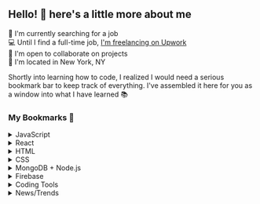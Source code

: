 ## Hello! &#128075; here's a little more about me

&#128188; I'm currently searching for a job   
&#128187; Until I find a full-time job, [I'm freelancing on Upwork](https://www.upwork.com/freelancers/~018f785b41a5272472)  
&#128101; I'm open to collaborate on projects  
&#128509; I'm located in New York, NY  

Shortly into learning how to code, I realized I would need a serious bookmark bar to keep track of everything. I've assembled it here for you as a window into what I have learned &#128218;

### My Bookmarks &#128196;

<details>
<summary>JavaScript</summary>

- [Google JavaScript Style Guide](https://google.github.io/styleguide/jsguide.html)
- [JavaScript String Methods](https://www.w3schools.com/js/js_string_methods.asp)
- [JavaScript Array Methods](https://www.w3schools.com/js/js_array_methods.asp)
- [Regular expressions - JavaScript | MDN](https://developer.mozilla.org/en-US/docs/Web/JavaScript/Guide/Regular_Expressions)
- [Array.prototype.splice()](https://developer.mozilla.org/en-US/docs/Web/JavaScript/Reference/Global_Objects/Array/splice)
- [JavaScript validator](https://codebeautify.org/jsvalidate)

</details>

<details>
<summary>React</summary>

- [Getting Started | Create React App](https://create-react-app.dev/docs/getting-started/)
- [How To Structure React Projects](https://blog.webdevsimplified.com/2022-07/react-folder-structure/)
- [React Docs](https://react.dev/reference/react)
- [React Router](https://reactrouter.com/en/main/start/tutorial)
- [Formik Docs](https://formik.org/docs/overview)
- [React Spring Docs](https://www.react-spring.dev/docs)
- [React | Font Awesome Docs](https://fontawesome.com/v5/docs/web/use-with/react)
- [Reactstrap Docs](https://reactstrap.github.io/?path=/story/home-installation--page)
- [Redux Docs](https://redux.js.org/tutorials/essentials/part-1-overview-concepts)
- [redux-logger](https://www.npmjs.com/package/redux-logger)
- [redux-thunk](https://github.com/reduxjs/redux-thunk)
</details>

<details>
<summary>HTML</summary>

- [HTML DOM Event Object](https://www.w3schools.com/jsref/dom_obj_event.asp)
- [HTML Entities](https://www.w3schools.com/html/html_entities.asp)
- [HTML Emoji Reference](https://www.w3schools.com/charsets/ref_emoji.asp)
- [HTML Accessibility](https://www.w3schools.com/html/html_accessibility.asp)
- [HTML validator](https://validator.w3.org/nu/#textarea)
</details>

<details>
<summary>CSS</summary>

- [CSS Gradient Generator](https://cssgradient.io/)
- [CSS Web Safe Fonts](https://www.w3schools.com/cssref/css_websafe_fonts.php)
- [Font Awesome icons](https://fontawesome.com/icons?d=gallery&m=free)
- [Bootstrap Docs](https://getbootstrap.com/docs/5.0/getting-started/introduction/)
- [Free Icons, Clipart, Photos, and Music](https://icons8.com/)
- [CSS Selectors](https://www.w3schools.com/cssref/css_selectors.php)
- [CSS specificity](https://developer.mozilla.org/en-US/docs/Web/CSS/Specificity)
- [Animista - Animation Library](https://animista.net/play/basic/scale-up)
</details>

<details>
<summary>MongoDB + Node.js</summary>

- [MongoDB Atlas | Login](https://account.mongodb.com/account/login?_ga=2.108026050.139150108.1696391600-873614769.1695124411)
- [MongoDB Node.js driver docs](https://mongodb.github.io/node-mongodb-native/3.4/)
- [Mongoose Docs](https://mongoosejs.com/docs)
- [Express 4.x - API Reference](https://expressjs.com/en/4x/api.html)
</details>

<details>
<summary>Firebase</summary>

- [Firebase console](https://console.firebase.google.com/u/0/)
- [Google Cloud Console](https://console.cloud.google.com/)
- [Firebase Docs](https://firebase.google.com/docs)
- [Firebase Admin SDK Docs](https://googleapis.dev/nodejs/firestore/latest/DocumentReference.html)
- [Import JSON To Cloud Firestore](https://levelup.gitconnected.com/firebase-import-json-to-firestore-ed6a4adc2b57)
</details>

<details>
<summary>Coding Tools</summary>

- [Home | AskCodi](https://app.askcodi.com/home)  
- [Chat GPT](https://chat.openai.com/)  
- [Code Sandbox](https://codesandbox.io/dashboard/recent?workspace=70c2a9ba-139f-456c-958f-96c55a09dcfa)  
- [Snacks — Expo](https://leetcode.com/)  
- [LeetCode](https://leetcode.com/)  
- [Git Cheat Sheet](https://www.cloudways.com/blog/git-cheat-sheet/)  
- [Markdown Cheat Sheet](https://www.markdownguide.org/cheat-sheet/)  
- [Google Domains](https://domains.google.com/registrar/)  
- [Top 25 Algorithms Every Programmer Should Know](https://medium.com/techie-delight/top-25-algorithms-every-programmer-should-know/)  
- [Concepts | webpack](https://webpack.js.org/concepts/)  
</details>

<details>
<summary>News/Trends</summary>

- [CSS-Tricks](https://css-tricks.com/)
- [JavaScript Weekly](https://javascriptweekly.com/)
- [ADTMag](https://adtmag.com/pages/topic-pages/web-dev.aspx)
- [Reddit/webdev](https://www.reddit.com/r/webdev/)
- [AI News](https://www.artificialintelligence-news.com/)
</details>
